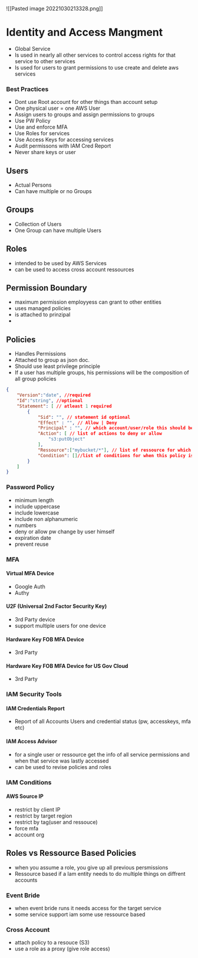 ![[Pasted image 20221030213328.png]]
# Identity and Access Mangment

- Global Service
- Is used in nearly all other services to control access rights for that service to other services
- Is used for users to grant permissions to use create and delete aws services


### Best Practices
- Dont use Root account for other things than account setup
- One physical user = one AWS User
- Assign users to groups and assign permissions to groups
- Use PW Policy
- Use and enforce MFA
- Use Roles for services
- Use Access Keys for accessing services 
- Audit permissons with IAM Cred Report 
- Never share keys or user

## Users
- Actual Persons
- Can have multiple or no Groups
## Groups
- Collection of Users
- One Group can have multiple Users
## Roles
- intended to be used by AWS Services
- can be used to access cross account ressources
## Permission Boundary
- maximum permission employyess can grant to other entities
- uses managed policies
- is attached to prinzipal
- 

## Policies
- Handles Permissions
- Attached to group as json doc.
- Should use least privilege principle
- If a user has multiple groups, his permissions will be the composition of all group policies
```json
{
    "Version":"date", //required
    "Id":"string", //optional
    "Statement": [ // atleast 1 required
        {
            "Sid": "", // statement id optional
            "Effect" : "", // Allow | Deny
            "Principal" : "", // which account/user/role this should be applied to (only if used to attach to a ressource)
            "Action": [ // list of actions to deny or allow 
                "s3:putObject"
            ],
            "Ressource":["mybucket/*"], // list of ressource for which the actions are applied to
            "Condition": []//list of conditions for when this policy is applied, optional
        }
    ]
}
```

###  Password Policy
- minimum length
- include uppercase
- include lowercase
- include non alphanumeric
- numbers
- deny or allow pw change by user himself
- expiration date
- prevent reuse

### MFA

#### Virtual MFA Device
- Google Auth
- Authy

#### U2F (Universal 2nd Factor Security Key)
- 3rd Party device
- support multiple users for one device

#### Hardware Key FOB MFA Device
- 3rd Party

#### Hardware Key FOB MFA Device for US Gov Cloud
- 3rd Party

### IAM Security Tools

#### IAM Credentials Report
- Report of all  Accounts Users and credential status (pw, accesskeys, mfa etc)

#### IAM Access Advisor
- for a single user or ressource get the info of all service permissions and when that service was lastly accessed
- can be used to revise policies and roles

### IAM Conditions

#### AWS Source IP
- restrict by client IP
- restrict by target region
- restrict by tag(user and ressouce)
- force mfa
- account org

## Roles vs Ressource Based Policies
- when you assume a role, you give up all previous persmissions
- Ressource based if a Iam entity needs to do multiple things on diffrent accounts
### Event Bride
- when event bride runs it needs access for the target service
- some service support iam some use ressource based
### Cross Account
- attach policy to a resouce (S3)
- use a role as a proxy (give role access)